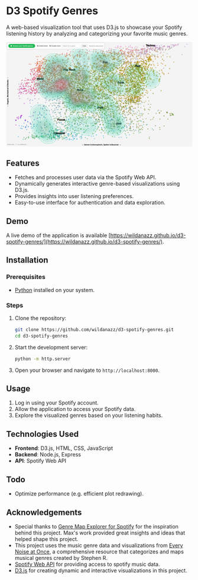 # D3 Spotify Genres

A web-based visualization tool that uses D3.js to showcase your Spotify listening history by analyzing and categorizing your favorite music genres.

![Spotify Genres](./data/image.png)

## Features

- Fetches and processes user data via the Spotify Web API.
- Dynamically generates interactive genre-based visualizations using D3.js.
- Provides insights into user listening preferences.
- Easy-to-use interface for authentication and data exploration.

## Demo

A live demo of the application is available [https://wildanazz.github.io/d3-spotify-genres/](https://wildanazz.github.io/d3-spotify-genres/).

## Installation

### Prerequisites

- [Python](https://www.python.org/) installed on your system.

### Steps

1. Clone the repository:
   ```bash
   git clone https://github.com/wildanazz/d3-spotify-genres.git
   cd d3-spotify-genres
   ```

2. Start the development server:
   ```bash
   python -m http.server
   ```

3. Open your browser and navigate to `http://localhost:8000`.

## Usage

1. Log in using your Spotify account.
2. Allow the application to access your Spotify data.
3. Explore the visualized genres based on your listening habits.

## Technologies Used

- **Frontend**: D3.js, HTML, CSS, JavaScript
- **Backend**: Node.js, Express
- **API**: Spotify Web API

## Todo

- Optimize performance (e.g. efficient plot redrawing).

## Acknowledgements

- Special thanks to [Genre Map Explorer for Spotify](https://observablehq.com/@mjbo/genre-map-explorer-for-spotify) for the inspiration behind this project. Max's work provided great insights and ideas that helped shape this project.
- This project uses the music genre data and visualizations from [Every Noise at Once](https://everynoise.com/), a comprehensive resource that categorizes and maps musical genres created by Stephen R.
- [Spotify Web API](https://developer.spotify.com/documentation/web-api/) for providing access to spotify music data.
- [D3.js](https://d3js.org/) for creating dynamic and interactive visualizations in this project.
